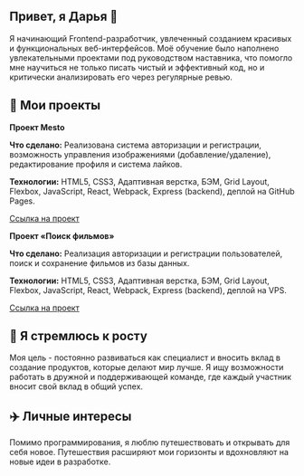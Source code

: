 ## Привет, я Дарья 👋

Я начинающий Frontend-разработчик, увлеченный созданием красивых и функциональных веб-интерфейсов. Моё обучение было наполнено увлекательными проектами под руководством наставника, что помогло мне научиться не только писать чистый и эффективный код, но и критически анализировать его через регулярные ревью.

## 🚀 Мои проекты
**Проект Mesto**

**Что сделано:** Реализована система авторизации и регистрации, возможность управления изображениями (добавление/удаление), редактирование профиля и система лайков.

**Технологии:** HTML5, CSS3, Адаптивная верстка, БЭМ, Grid Layout, Flexbox, JavaScript, React, Webpack, Express (backend), деплой на GitHub Pages.

[Ссылка на проект](https://github.com/MalinaEva/react-mesto-api-full-gha)


**Проект «Поиск фильмов»**

**Что сделано:** Реализация авторизации и регистрации пользователей, поиск и сохранение фильмов из базы данных.

**Технологии:** HTML5, CSS3, Адаптивная верстка, БЭМ, Grid Layout, Flexbox, JavaScript, React, Webpack, Express (backend), деплой на VPS.

[Ссылка на проект](https://github.com/MalinaEva/movies-explorer-frontend/tree/level-3)


## 🌱 Я стремлюсь к росту

Моя цель - постоянно развиваться как специалист и вносить вклад в создание продуктов, которые делают мир лучше. Я ищу возможности работать в дружной и поддерживающей команде, где каждый участник вносит свой вклад в общий успех.

## ✈️ Личные интересы
Помимо программирования, я люблю путешествовать и открывать для себя новое. Путешествия расширяют мои горизонты и вдохновляют на новые идеи в разработке.
<!--
**MalinaEva/MalinaEva** is a ✨ _special_ ✨ repository because its `README.md` (this file) appears on your GitHub profile.

Here are some ideas to get you started:

- 🔭 I’m currently working on ...
- 🌱 I’m currently learning ...
- 👯 I’m looking to collaborate on ...
- 🤔 I’m looking for help with ...
- 💬 Ask me about ...
- 📫 How to reach me: ...
- 😄 Pronouns: ...
- ⚡ Fun fact: ...
-->
